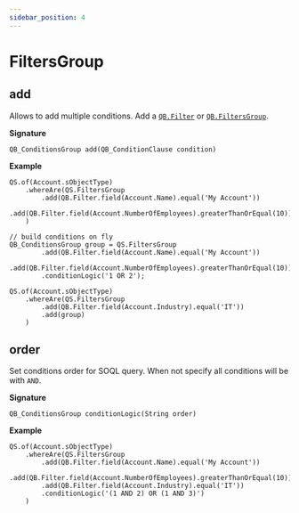 ```yaml
---
sidebar_position: 4
---
```


# FiltersGroup

## add

Allows to add multiple conditions.
Add a [`QB.Filter`](qb-condition.md) or [`QB.FiltersGroup`](qb-condition-group.md).

**Signature**

```apex
QB_ConditionsGroup add(QB_ConditionClause condition)
```

**Example**

```apex
QS.of(Account.sObjectType)
    .whereAre(QS.FiltersGroup
        .add(QB.Filter.field(Account.Name).equal('My Account'))
        .add(QB.Filter.field(Account.NumberOfEmployees).greaterThanOrEqual(10))
    )
```

```apex
// build conditions on fly
QB_ConditionsGroup group = QS.FiltersGroup
        .add(QB.Filter.field(Account.Name).equal('My Account'))
        .add(QB.Filter.field(Account.NumberOfEmployees).greaterThanOrEqual(10))
        .conditionLogic('1 OR 2');

QS.of(Account.sObjectType)
    .whereAre(QS.FiltersGroup
        .add(QB.Filter.field(Account.Industry).equal('IT'))
        .add(group)
    )
```

## order

Set conditions order for SOQL query.
When not specify all conditions will be with `AND`.

**Signature**

```apex
QB_ConditionsGroup conditionLogic(String order)
```

**Example**

```apex
QS.of(Account.sObjectType)
    .whereAre(QS.FiltersGroup
        .add(QB.Filter.field(Account.Name).equal('My Account'))
        .add(QB.Filter.field(Account.NumberOfEmployees).greaterThanOrEqual(10))
        .add(QB.Filter.field(Account.Industry).equal('IT'))
        .conditionLogic('(1 AND 2) OR (1 AND 3)')
    )
```

